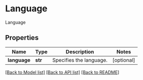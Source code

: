 # Language

Language

## Properties
Name | Type | Description | Notes
------------ | ------------- | ------------- | -------------
**language** | **str** | Specifies the language. | [optional] 

[[Back to Model list]](../README.md#documentation-for-models) [[Back to API list]](../README.md#documentation-for-api-endpoints) [[Back to README]](../README.md)


